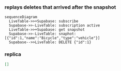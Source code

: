 ### replays deletes that arrived after the snapshot

```mermaid
sequenceDiagram
  LiveTable->>+Supabase: subscribe
  Supabase->>-LiveTable: subscription active
  LiveTable->>+Supabase: get snapshot
  Supabase->>-LiveTable: snaphot: [{"id":1,"name":"Bicycle","type":"vehicle"}]
  Supabase-->>LiveTable: DELETE {"id":1}
```

### replica
```json
[]
```
